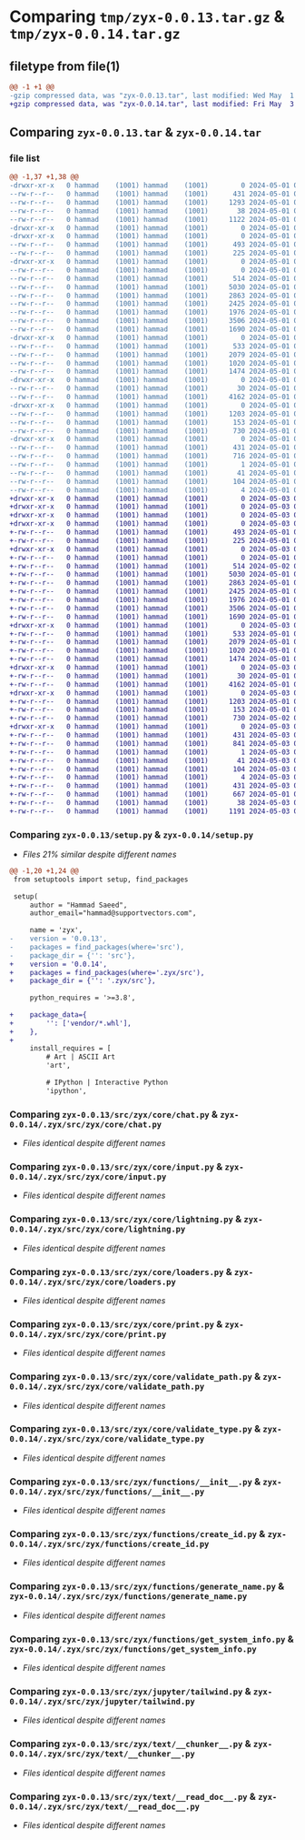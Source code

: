 # Comparing `tmp/zyx-0.0.13.tar.gz` & `tmp/zyx-0.0.14.tar.gz`

## filetype from file(1)

```diff
@@ -1 +1 @@
-gzip compressed data, was "zyx-0.0.13.tar", last modified: Wed May  1 03:15:18 2024, max compression
+gzip compressed data, was "zyx-0.0.14.tar", last modified: Fri May  3 04:07:31 2024, max compression
```

## Comparing `zyx-0.0.13.tar` & `zyx-0.0.14.tar`

### file list

```diff
@@ -1,37 +1,38 @@
-drwxr-xr-x   0 hammad    (1001) hammad    (1001)        0 2024-05-01 03:15:18.498622 zyx-0.0.13/
--rw-r--r--   0 hammad    (1001) hammad    (1001)      431 2024-05-01 03:15:18.498622 zyx-0.0.13/PKG-INFO
--rw-r--r--   0 hammad    (1001) hammad    (1001)     1293 2024-05-01 03:08:18.000000 zyx-0.0.13/README.md
--rw-r--r--   0 hammad    (1001) hammad    (1001)       38 2024-05-01 03:15:18.498622 zyx-0.0.13/setup.cfg
--rw-r--r--   0 hammad    (1001) hammad    (1001)     1122 2024-05-01 03:14:30.000000 zyx-0.0.13/setup.py
-drwxr-xr-x   0 hammad    (1001) hammad    (1001)        0 2024-05-01 03:15:18.493622 zyx-0.0.13/src/
-drwxr-xr-x   0 hammad    (1001) hammad    (1001)        0 2024-05-01 03:15:18.494622 zyx-0.0.13/src/zyx/
--rw-r--r--   0 hammad    (1001) hammad    (1001)      493 2024-05-01 01:28:40.000000 zyx-0.0.13/src/zyx/__cli__.py
--rw-r--r--   0 hammad    (1001) hammad    (1001)      225 2024-05-01 03:15:10.000000 zyx-0.0.13/src/zyx/__init__.py
-drwxr-xr-x   0 hammad    (1001) hammad    (1001)        0 2024-05-01 03:15:18.495622 zyx-0.0.13/src/zyx/core/
--rw-r--r--   0 hammad    (1001) hammad    (1001)        0 2024-05-01 02:11:43.000000 zyx-0.0.13/src/zyx/core/__init__.py
--rw-r--r--   0 hammad    (1001) hammad    (1001)      514 2024-05-01 02:06:18.000000 zyx-0.0.13/src/zyx/core/chat.py
--rw-r--r--   0 hammad    (1001) hammad    (1001)     5030 2024-05-01 01:18:32.000000 zyx-0.0.13/src/zyx/core/input.py
--rw-r--r--   0 hammad    (1001) hammad    (1001)     2863 2024-05-01 01:31:09.000000 zyx-0.0.13/src/zyx/core/lightning.py
--rw-r--r--   0 hammad    (1001) hammad    (1001)     2425 2024-05-01 02:08:43.000000 zyx-0.0.13/src/zyx/core/loaders.py
--rw-r--r--   0 hammad    (1001) hammad    (1001)     1976 2024-05-01 02:58:35.000000 zyx-0.0.13/src/zyx/core/print.py
--rw-r--r--   0 hammad    (1001) hammad    (1001)     3506 2024-05-01 01:34:11.000000 zyx-0.0.13/src/zyx/core/validate_path.py
--rw-r--r--   0 hammad    (1001) hammad    (1001)     1690 2024-05-01 01:46:21.000000 zyx-0.0.13/src/zyx/core/validate_type.py
-drwxr-xr-x   0 hammad    (1001) hammad    (1001)        0 2024-05-01 03:15:18.497622 zyx-0.0.13/src/zyx/functions/
--rw-r--r--   0 hammad    (1001) hammad    (1001)      533 2024-05-01 02:59:15.000000 zyx-0.0.13/src/zyx/functions/__init__.py
--rw-r--r--   0 hammad    (1001) hammad    (1001)     2079 2024-05-01 01:40:07.000000 zyx-0.0.13/src/zyx/functions/create_id.py
--rw-r--r--   0 hammad    (1001) hammad    (1001)     1020 2024-05-01 01:35:35.000000 zyx-0.0.13/src/zyx/functions/generate_name.py
--rw-r--r--   0 hammad    (1001) hammad    (1001)     1474 2024-05-01 01:43:00.000000 zyx-0.0.13/src/zyx/functions/get_system_info.py
-drwxr-xr-x   0 hammad    (1001) hammad    (1001)        0 2024-05-01 03:15:18.497622 zyx-0.0.13/src/zyx/jupyter/
--rw-r--r--   0 hammad    (1001) hammad    (1001)       30 2024-05-01 01:35:07.000000 zyx-0.0.13/src/zyx/jupyter/__init__.py
--rw-r--r--   0 hammad    (1001) hammad    (1001)     4162 2024-05-01 01:03:56.000000 zyx-0.0.13/src/zyx/jupyter/tailwind.py
-drwxr-xr-x   0 hammad    (1001) hammad    (1001)        0 2024-05-01 03:15:18.497622 zyx-0.0.13/src/zyx/text/
--rw-r--r--   0 hammad    (1001) hammad    (1001)     1203 2024-05-01 01:17:17.000000 zyx-0.0.13/src/zyx/text/__chunker__.py
--rw-r--r--   0 hammad    (1001) hammad    (1001)      153 2024-05-01 02:01:55.000000 zyx-0.0.13/src/zyx/text/__init__.py
--rw-r--r--   0 hammad    (1001) hammad    (1001)      730 2024-05-01 01:32:22.000000 zyx-0.0.13/src/zyx/text/__read_doc__.py
-drwxr-xr-x   0 hammad    (1001) hammad    (1001)        0 2024-05-01 03:15:18.497622 zyx-0.0.13/src/zyx.egg-info/
--rw-r--r--   0 hammad    (1001) hammad    (1001)      431 2024-05-01 03:15:18.000000 zyx-0.0.13/src/zyx.egg-info/PKG-INFO
--rw-r--r--   0 hammad    (1001) hammad    (1001)      716 2024-05-01 03:15:18.000000 zyx-0.0.13/src/zyx.egg-info/SOURCES.txt
--rw-r--r--   0 hammad    (1001) hammad    (1001)        1 2024-05-01 03:15:18.000000 zyx-0.0.13/src/zyx.egg-info/dependency_links.txt
--rw-r--r--   0 hammad    (1001) hammad    (1001)       41 2024-05-01 03:15:18.000000 zyx-0.0.13/src/zyx.egg-info/entry_points.txt
--rw-r--r--   0 hammad    (1001) hammad    (1001)      104 2024-05-01 03:15:18.000000 zyx-0.0.13/src/zyx.egg-info/requires.txt
--rw-r--r--   0 hammad    (1001) hammad    (1001)        4 2024-05-01 03:15:18.000000 zyx-0.0.13/src/zyx.egg-info/top_level.txt
+drwxr-xr-x   0 hammad    (1001) hammad    (1001)        0 2024-05-03 04:07:31.184996 zyx-0.0.14/
+drwxr-xr-x   0 hammad    (1001) hammad    (1001)        0 2024-05-03 04:07:31.179995 zyx-0.0.14/.zyx/
+drwxr-xr-x   0 hammad    (1001) hammad    (1001)        0 2024-05-03 04:07:31.179995 zyx-0.0.14/.zyx/src/
+drwxr-xr-x   0 hammad    (1001) hammad    (1001)        0 2024-05-03 04:07:31.180995 zyx-0.0.14/.zyx/src/zyx/
+-rw-r--r--   0 hammad    (1001) hammad    (1001)      493 2024-05-01 03:34:56.000000 zyx-0.0.14/.zyx/src/zyx/__cli__.py
+-rw-r--r--   0 hammad    (1001) hammad    (1001)      225 2024-05-01 03:37:03.000000 zyx-0.0.14/.zyx/src/zyx/__init__.py
+drwxr-xr-x   0 hammad    (1001) hammad    (1001)        0 2024-05-03 04:07:31.182995 zyx-0.0.14/.zyx/src/zyx/core/
+-rw-r--r--   0 hammad    (1001) hammad    (1001)        0 2024-05-01 03:34:56.000000 zyx-0.0.14/.zyx/src/zyx/core/__init__.py
+-rw-r--r--   0 hammad    (1001) hammad    (1001)      514 2024-05-02 05:26:48.000000 zyx-0.0.14/.zyx/src/zyx/core/chat.py
+-rw-r--r--   0 hammad    (1001) hammad    (1001)     5030 2024-05-01 03:34:56.000000 zyx-0.0.14/.zyx/src/zyx/core/input.py
+-rw-r--r--   0 hammad    (1001) hammad    (1001)     2863 2024-05-01 03:34:56.000000 zyx-0.0.14/.zyx/src/zyx/core/lightning.py
+-rw-r--r--   0 hammad    (1001) hammad    (1001)     2425 2024-05-01 03:34:56.000000 zyx-0.0.14/.zyx/src/zyx/core/loaders.py
+-rw-r--r--   0 hammad    (1001) hammad    (1001)     1976 2024-05-01 03:34:56.000000 zyx-0.0.14/.zyx/src/zyx/core/print.py
+-rw-r--r--   0 hammad    (1001) hammad    (1001)     3506 2024-05-01 03:34:56.000000 zyx-0.0.14/.zyx/src/zyx/core/validate_path.py
+-rw-r--r--   0 hammad    (1001) hammad    (1001)     1690 2024-05-01 03:34:56.000000 zyx-0.0.14/.zyx/src/zyx/core/validate_type.py
+drwxr-xr-x   0 hammad    (1001) hammad    (1001)        0 2024-05-03 04:07:31.183996 zyx-0.0.14/.zyx/src/zyx/functions/
+-rw-r--r--   0 hammad    (1001) hammad    (1001)      533 2024-05-01 03:34:56.000000 zyx-0.0.14/.zyx/src/zyx/functions/__init__.py
+-rw-r--r--   0 hammad    (1001) hammad    (1001)     2079 2024-05-01 03:34:56.000000 zyx-0.0.14/.zyx/src/zyx/functions/create_id.py
+-rw-r--r--   0 hammad    (1001) hammad    (1001)     1020 2024-05-01 03:34:56.000000 zyx-0.0.14/.zyx/src/zyx/functions/generate_name.py
+-rw-r--r--   0 hammad    (1001) hammad    (1001)     1474 2024-05-01 03:34:56.000000 zyx-0.0.14/.zyx/src/zyx/functions/get_system_info.py
+drwxr-xr-x   0 hammad    (1001) hammad    (1001)        0 2024-05-03 04:07:31.183996 zyx-0.0.14/.zyx/src/zyx/jupyter/
+-rw-r--r--   0 hammad    (1001) hammad    (1001)       30 2024-05-01 03:34:56.000000 zyx-0.0.14/.zyx/src/zyx/jupyter/__init__.py
+-rw-r--r--   0 hammad    (1001) hammad    (1001)     4162 2024-05-01 03:34:56.000000 zyx-0.0.14/.zyx/src/zyx/jupyter/tailwind.py
+drwxr-xr-x   0 hammad    (1001) hammad    (1001)        0 2024-05-03 04:07:31.184996 zyx-0.0.14/.zyx/src/zyx/text/
+-rw-r--r--   0 hammad    (1001) hammad    (1001)     1203 2024-05-01 03:34:56.000000 zyx-0.0.14/.zyx/src/zyx/text/__chunker__.py
+-rw-r--r--   0 hammad    (1001) hammad    (1001)      153 2024-05-01 03:34:56.000000 zyx-0.0.14/.zyx/src/zyx/text/__init__.py
+-rw-r--r--   0 hammad    (1001) hammad    (1001)      730 2024-05-02 01:36:57.000000 zyx-0.0.14/.zyx/src/zyx/text/__read_doc__.py
+drwxr-xr-x   0 hammad    (1001) hammad    (1001)        0 2024-05-03 04:07:31.184996 zyx-0.0.14/.zyx/src/zyx.egg-info/
+-rw-r--r--   0 hammad    (1001) hammad    (1001)      431 2024-05-03 04:07:31.000000 zyx-0.0.14/.zyx/src/zyx.egg-info/PKG-INFO
+-rw-r--r--   0 hammad    (1001) hammad    (1001)      841 2024-05-03 04:07:31.000000 zyx-0.0.14/.zyx/src/zyx.egg-info/SOURCES.txt
+-rw-r--r--   0 hammad    (1001) hammad    (1001)        1 2024-05-03 04:07:31.000000 zyx-0.0.14/.zyx/src/zyx.egg-info/dependency_links.txt
+-rw-r--r--   0 hammad    (1001) hammad    (1001)       41 2024-05-03 04:07:31.000000 zyx-0.0.14/.zyx/src/zyx.egg-info/entry_points.txt
+-rw-r--r--   0 hammad    (1001) hammad    (1001)      104 2024-05-03 04:07:31.000000 zyx-0.0.14/.zyx/src/zyx.egg-info/requires.txt
+-rw-r--r--   0 hammad    (1001) hammad    (1001)        4 2024-05-03 04:07:31.000000 zyx-0.0.14/.zyx/src/zyx.egg-info/top_level.txt
+-rw-r--r--   0 hammad    (1001) hammad    (1001)      431 2024-05-03 04:07:31.184996 zyx-0.0.14/PKG-INFO
+-rw-r--r--   0 hammad    (1001) hammad    (1001)      667 2024-05-01 04:05:03.000000 zyx-0.0.14/README.md
+-rw-r--r--   0 hammad    (1001) hammad    (1001)       38 2024-05-03 04:07:31.184996 zyx-0.0.14/setup.cfg
+-rw-r--r--   0 hammad    (1001) hammad    (1001)     1191 2024-05-03 04:07:20.000000 zyx-0.0.14/setup.py
```

### Comparing `zyx-0.0.13/setup.py` & `zyx-0.0.14/setup.py`

 * *Files 21% similar despite different names*

```diff
@@ -1,20 +1,24 @@
 from setuptools import setup, find_packages
 
 setup(
     author = "Hammad Saeed",
     author_email="hammad@supportvectors.com",
 
     name = 'zyx',
-    version = '0.0.13',
-    packages = find_packages(where='src'),
-    package_dir = {'': 'src'},
+    version = '0.0.14',
+    packages = find_packages(where='.zyx/src'),
+    package_dir = {'': '.zyx/src'},
 
     python_requires = '>=3.8',
 
+    package_data={
+        '': ['vendor/*.whl'],  
+    },
+
     install_requires = [
         # Art | ASCII Art
         'art',
 
         # IPython | Interactive Python
         'ipython',
```

### Comparing `zyx-0.0.13/src/zyx/core/chat.py` & `zyx-0.0.14/.zyx/src/zyx/core/chat.py`

 * *Files identical despite different names*

### Comparing `zyx-0.0.13/src/zyx/core/input.py` & `zyx-0.0.14/.zyx/src/zyx/core/input.py`

 * *Files identical despite different names*

### Comparing `zyx-0.0.13/src/zyx/core/lightning.py` & `zyx-0.0.14/.zyx/src/zyx/core/lightning.py`

 * *Files identical despite different names*

### Comparing `zyx-0.0.13/src/zyx/core/loaders.py` & `zyx-0.0.14/.zyx/src/zyx/core/loaders.py`

 * *Files identical despite different names*

### Comparing `zyx-0.0.13/src/zyx/core/print.py` & `zyx-0.0.14/.zyx/src/zyx/core/print.py`

 * *Files identical despite different names*

### Comparing `zyx-0.0.13/src/zyx/core/validate_path.py` & `zyx-0.0.14/.zyx/src/zyx/core/validate_path.py`

 * *Files identical despite different names*

### Comparing `zyx-0.0.13/src/zyx/core/validate_type.py` & `zyx-0.0.14/.zyx/src/zyx/core/validate_type.py`

 * *Files identical despite different names*

### Comparing `zyx-0.0.13/src/zyx/functions/__init__.py` & `zyx-0.0.14/.zyx/src/zyx/functions/__init__.py`

 * *Files identical despite different names*

### Comparing `zyx-0.0.13/src/zyx/functions/create_id.py` & `zyx-0.0.14/.zyx/src/zyx/functions/create_id.py`

 * *Files identical despite different names*

### Comparing `zyx-0.0.13/src/zyx/functions/generate_name.py` & `zyx-0.0.14/.zyx/src/zyx/functions/generate_name.py`

 * *Files identical despite different names*

### Comparing `zyx-0.0.13/src/zyx/functions/get_system_info.py` & `zyx-0.0.14/.zyx/src/zyx/functions/get_system_info.py`

 * *Files identical despite different names*

### Comparing `zyx-0.0.13/src/zyx/jupyter/tailwind.py` & `zyx-0.0.14/.zyx/src/zyx/jupyter/tailwind.py`

 * *Files identical despite different names*

### Comparing `zyx-0.0.13/src/zyx/text/__chunker__.py` & `zyx-0.0.14/.zyx/src/zyx/text/__chunker__.py`

 * *Files identical despite different names*

### Comparing `zyx-0.0.13/src/zyx/text/__read_doc__.py` & `zyx-0.0.14/.zyx/src/zyx/text/__read_doc__.py`

 * *Files identical despite different names*

